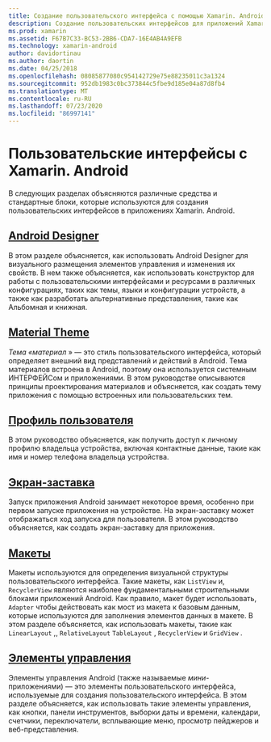 ```yaml
---
title: Создание пользовательского интерфейса с помощью Xamarin. Android
description: Создание пользовательских интерфейсов для приложений Xamarin. Android
ms.prod: xamarin
ms.assetid: F67B7C33-BC53-2BB6-CDA7-16E4AB4A9EFB
ms.technology: xamarin-android
author: davidortinau
ms.author: daortin
ms.date: 04/25/2018
ms.openlocfilehash: 08085877080c954142729e75e88235011c3a1324
ms.sourcegitcommit: 952db1983c0bc373844c5fbe9d185e04a87d8fb4
ms.translationtype: MT
ms.contentlocale: ru-RU
ms.lasthandoff: 07/23/2020
ms.locfileid: "86997141"
---
```

# <a name="user-interfaces-with-xamarinandroid"></a>Пользовательские интерфейсы с Xamarin. Android

В следующих разделах объясняются различные средства и стандартные блоки, которые используются для создания пользовательских интерфейсов в приложениях Xamarin. Android.

## <a name="android-designer"></a>[Android Designer](~/android/user-interface/android-designer/index.md)

В этом разделе объясняется, как использовать Android Designer для визуального размещения элементов управления и изменения их свойств. В нем также объясняется, как использовать конструктор для работы с пользовательскими интерфейсами и ресурсами в различных конфигурациях, таких как темы, языки и конфигурации устройств, а также как разработать альтернативные представления, такие как Альбомная и книжная.

## <a name="material-theme"></a>[Material Theme](~/android/user-interface/material-theme.md)

*Тема «материал* » — это стиль пользовательского интерфейса, который определяет внешний вид представлений и действий в Android. Тема материалов встроена в Android, поэтому она используется системным ИНТЕРФЕЙСом и приложениями. В этом руководстве описываются принципы проектирования материалов и объясняется, как создать тему приложения с помощью встроенных или пользовательских тем.

## <a name="user-profile"></a>[Профиль пользователя](~/android/user-interface/user-profile.md)

В этом руководство объясняется, как получить доступ к личному профилю владельца устройства, включая контактные данные, такие как имя и номер телефона владельца устройства.

## <a name="splash-screen"></a>[Экран-заставка](~/android/user-interface/splash-screen.md)

Запуск приложения Android занимает некоторое время, особенно при первом запуске приложения на устройстве. На экран-заставку может отображаться ход запуска для пользователя. В этом руководство объясняется, как создать экран-заставку для приложения.

## <a name="layouts"></a>[Макеты](~/android/user-interface/layouts/index.md)

Макеты используются для определения визуальной структуры пользовательского интерфейса.
Такие макеты, как `ListView` и, `RecyclerView` являются наиболее фундаментальными строительными блоками приложений Android. Как правило, макет будет использовать, `Adapter` чтобы действовать как мост из макета к базовым данным, которые используются для заполнения элементов данных в макете. В этом разделе объясняется, как использовать макеты, такие как `LinearLayout` ,, `RelativeLayout` `TableLayout` , `RecyclerView` и `GridView` .

## <a name="controls"></a>[Элементы управления](~/android/user-interface/controls/index.md)

Элементы управления Android (также называемые *мини*-приложениями) — это элементы пользовательского интерфейса, используемые для создания пользовательского интерфейса. В этом разделе объясняется, как использовать такие элементы управления, как кнопки, панели инструментов, выборки даты и времени, календари, счетчики, переключатели, всплывающие меню, просмотр пейджеров и веб-представления.
